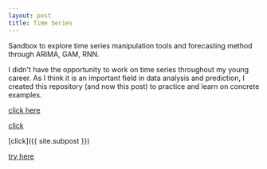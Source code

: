 ```yaml
---
layout: post
title: Time Series
---
```


Sandbox to explore time series manipulation tools and forecasting method through ARIMA, GAM, RNN.

I didn't have the opportunity to work on time series  throughout my young career. As I think it is an  important field in data analysis and prediction, I created this repository (and now this post) to practice and learn on concrete examples.

<a href="{{ subpost.url }}">click here</a>

[click]({{subpost.url}})

[click]({{ site.subpost }})

[try here]({{site.baseurl}}/subpost/time-series-basics)